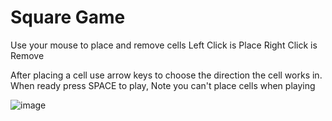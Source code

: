 <h1>Square Game</h1>

Use your mouse to place and remove cells
Left Click is Place
Right Click is Remove

After placing a cell use arrow keys to choose the direction the cell works in.
When ready press SPACE to play, Note you can't place cells when playing

![image](https://github.com/user-attachments/assets/12315ab4-1940-415e-8755-aa245a2583ab)
